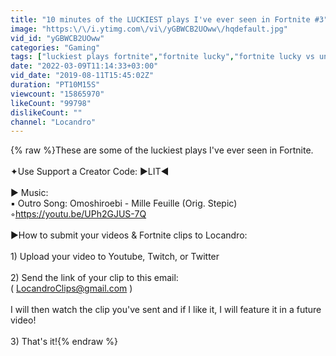 ```yaml
---
title: "10 minutes of the LUCKIEST plays I've ever seen in Fortnite #3"
image: "https:\/\/i.ytimg.com\/vi\/yGBWCB2UOww\/hqdefault.jpg"
vid_id: "yGBWCB2UOww"
categories: "Gaming"
tags: ["luckiest plays fortnite","fortnite lucky","fortnite lucky vs unlucky"]
date: "2022-03-09T11:14:33+03:00"
vid_date: "2019-08-11T15:45:02Z"
duration: "PT10M15S"
viewcount: "15865970"
likeCount: "99798"
dislikeCount: ""
channel: "Locandro"
---
```

{% raw %}These are some of the luckiest plays I've ever seen in Fortnite. <br /><br />✦Use Support a Creator Code: ►LIT◄<br /><br />► Music:<br />▪ Outro Song: Omoshiroebi - Mille Feuille (Orig. Stepic) <br />  ◦<a rel="nofollow" target="blank" href="https://youtu.be/UPh2GJUS-7Q">https://youtu.be/UPh2GJUS-7Q</a><br /><br />►How to submit your videos &amp; Fortnite clips to Locandro:<br /><br />1) Upload your video to Youtube, Twitch, or Twitter<br /><br />2) Send the link of your clip to this email: <br />( LocandroClips@gmail.com ) <br /><br />I will then watch the clip you've sent and if I like it, I will feature it in a future video!<br /><br />3) That's it!{% endraw %}
